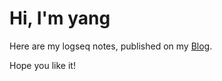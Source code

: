 # Hi, I'm yang

Here are my logseq notes, published on my [Blog](https://yangzh313.github.io/).

Hope you like it!
